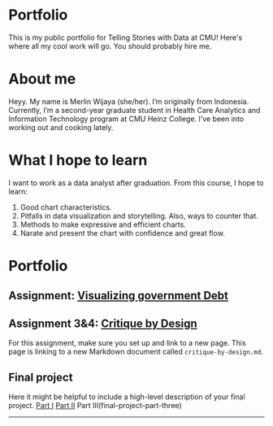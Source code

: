# Portfolio
This is my public portfolio for Telling Stories with Data at CMU!  Here's where all my cool work will go.  You should probably hire me. 

# About me
Heyy. My name is Merlin Wijaya (she/her). I’m originally from Indonesia. Currently, I’m a second-year graduate student in Health Care Analytics and Information Technology program at CMU Heinz College. I’ve been into working out and cooking lately.

# What I hope to learn
I want to work as a data analyst after graduation. From this course, I hope to learn:

1. Good chart characteristics.
2. Pitfalls in data visualization and storytelling. Also, ways to counter that.
3. Methods to make expressive and efficient charts.
4. Narate and present the chart with confidence and great flow.


# Portfolio
## Assignment: [Visualizing government Debt](https://merlinwijaya.github.io/tswd-portfolio/dataviz2.html)

## Assignment 3&4: [Critique by Design](critique-by-design)
For this assignment, make sure you set up and link to a new page.  This page is linking to a new Markdown document called `critique-by-design.md`.  

## Final project
Here it might be helpful to include a high-level description of your final project. 
[Part I](final-project-part-one)
[Part II](final-project-part-two)
Part III(final-project-part-three)

---
